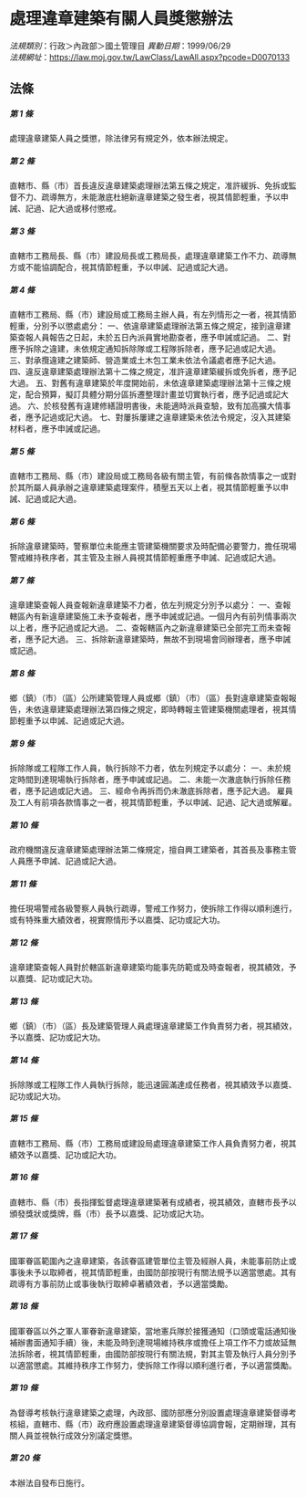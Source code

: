 # 處理違章建築有關人員獎懲辦法

*法規類別*：行政＞內政部＞國土管理目
*異動日期*：1999/06/29  
*法規網址*：https://law.moj.gov.tw/LawClass/LawAll.aspx?pcode=D0070133



## 法條
##### 第 1 條
處理違章建築人員之獎懲，除法律另有規定外，依本辦法規定。

##### 第 2 條
直轄市、縣（市）首長違反違章建築處理辦法第五條之規定，准許緩拆、免拆或監督不力、疏導無方，未能澈底杜絕新違章建築之發生者，視其情節輕重，予以申誡、記過、記大過或移付懲戒。

##### 第 3 條
直轄市工務局長、縣（市）建設局長或工務局長，處理違章建築工作不力、疏導無方或不能協調配合，視其情節輕重，予以申誡、記過或記大過。

##### 第 4 條
直轄市工務局、縣（市）建設局或工務局主辦人員，有左列情形之一者，視其情節輕重，分別予以懲處處分：
一、依違章建築處理辦法第五條之規定，接到違章建築查報人員報告之日起，未於五日內派員實地勘查者，應予申誡或記過。
二、對應予拆除之違建，未依規定通知拆除隊或工程隊拆除者，應予記過或記大過。
三、對承攬違建之建築師、營造業或土木包工業未依法令議處者應予記大過。
四、違反違章建築處理辦法第十二條之規定，准許違章建築緩拆或免拆者，應予記大過。
五、對舊有違章建築於年度開始前，未依違章建築處理辦法第十三條之規定，配合預算，擬訂具體分期分區拆遷整理計畫並切實執行者，應予記過或記大過。
六、於核發舊有違建修繕證明書後，未能適時派員查驗，致有加高擴大情事者，應予記過或記大過。
七、對屢拆屢建之違章建築未依法令規定，沒入其建築材料者，應予申誡或記過。

##### 第 5 條
直轄市工務局、縣（市）建設局或工務局各級有關主管，有前條各款情事之一或對於其所屬人員承辦之違章建築處理案件，積壓五天以上者，視其情節輕重予以申誡、記過或記大過。

##### 第 6 條
拆除違章建築時，警察單位未能應主管建築機關要求及時配備必要警力，擔任現場警戒維持秩序者，其主管及主辦人員視其情節輕重應予申誡、記過或記大過。

##### 第 7 條
違章建築查報人員查報新違章建築不力者，依左列規定分別予以處分：
一、查報轄區內有新違章建築施工未予查報者，應予申誡或記過。一個月內有前列情事兩次以上者，應予記過或記大過。
二、查報轄區內之新違章建築已全部完工而未查報者，應予記大過。
三、拆除新違章建築時，無故不到現場會同辦理者，應予申誡或記過。

##### 第 8 條
鄉（鎮）（市）（區）公所建築管理人員或鄉（鎮）（市）（區）長對違章建築查報報告，未依違章建築處理辦法第四條之規定，即時轉報主管建築機關處理者，視其情節輕重予以申誡、記過或記大過。

##### 第 9 條
拆除隊或工程隊工作人員，執行拆除不力者，依左列規定予以處分：
一、未於規定時間到達現場執行拆除者，應予申誡或記過。
二、未能一次澈底執行拆除任務者，應予記過或記大過。
三、經命令再拆而仍未澈底拆除者，應予記大過。
雇員及工人有前項各款情事之一者，視其情節輕重，予以申誡、記過、記大過或解雇。

##### 第 10 條
政府機關違反違章建築處理辦法第二條規定，擅自興工建築者，其首長及事務主管人員應予申誡、記過或記大過。

##### 第 11 條
擔任現場警戒各級警察人員執行疏導，警戒工作努力，使拆除工作得以順利進行，或有特殊重大績效者，視實際情形予以嘉獎、記功或記大功。

##### 第 12 條
違章建築查報人員對於轄區新違章建築均能事先防範或及時查報者，視其績效，予以嘉獎、記功或記大功。

##### 第 13 條
鄉（鎮）（市）（區）長及建築管理人員處理違章建築工作負責努力者，視其績效，予以嘉獎、記功或記大功。

##### 第 14 條
拆除隊或工程隊工作人員執行拆除，能迅速圓滿達成任務者，視其績效予以嘉獎、記功或記大功。

##### 第 15 條
直轄市工務局、縣（市）工務局或建設局處理違章建築工作人員負責努力者，視其績效予以嘉獎、記功或記大功。

##### 第 16 條
直轄市、縣（市）長指揮監督處理違章建築著有成績者，視其績效，直轄市長予以頒發獎狀或獎牌，縣（市）長予以嘉獎、記功或記大功。

##### 第 17 條
國軍眷區範圍內之違章建築，各該眷區建管單位主管及經辦人員，未能事前防止或事後未予以取締者，視其情節輕重，由國防部按現行有關法規予以適當懲處。其有疏導有方事前防止或事後執行取締卓著績效者，予以適當獎勵。

##### 第 18 條
國軍眷區以外之軍人軍眷新違章建築，當地憲兵隊於接獲通知（口頭或電話通知後補辦書面通知手續）後，未能及時到達現場維持秩序或擔任上項工作不力或故延無法拆除者，視其情節輕重，由國防部按現行有關法規，對其主管及執行人員分別予以適當懲處。其維持秩序工作努力，使拆除工作得以順利進行者，予以適當獎勵。

##### 第 19 條
為督導考核執行違章建築之處理，內政部、國防部應分別設置處理違章建築督導考核組，直轄市、縣（市）政府應設置處理違章建築督導協調會報，定期辦理，其有關人員並視執行成效分別議定獎懲。

##### 第 20 條
本辦法自發布日施行。


